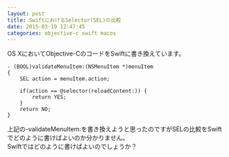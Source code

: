 ```yaml
---
layout: post
title: SwiftにおけるSelector(SEL)の比較
date: 2015-03-19 12:47:45
categories: objective-c swift macos
---
```

<!-- {% raw %} -->
<p>OS XにおいてObjective-CのコードをSwiftに書き換えています。</p>

<pre><code>- (BOOL)validateMenuItem:(NSMenuItem *)menuItem
{
    SEL action = menuItem.action;

    if(action == @selector(reloadContent:)) {
        return YES;
    }
    return NO;
}
</code></pre>

<p>上記の-validateMenuItem:を書き換えようと思ったのですがSELの比較をSwiftでどのように書けばよいのか分かりません。<br>
Swiftではどのように書けばよいのでしょうか？</p>
<!-- {% endraw %} -->
